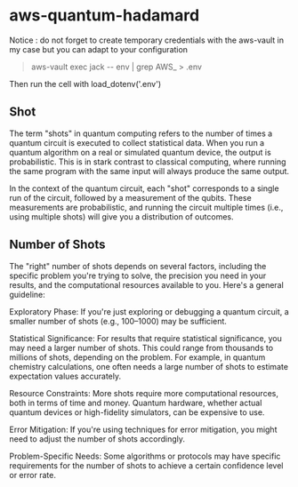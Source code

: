 # aws-quantum-hadamard

Notice : do not forget to create temporary credentials with the aws-vault in my case but you can adapt to your configuration

> aws-vault exec jack -- env | grep AWS_ > .env

Then run the cell with load_dotenv('.env')


## Shot

The term "shots" in quantum computing refers to the number of times a quantum circuit is executed to collect statistical data. When you run a quantum algorithm on a real or simulated quantum device, the output is probabilistic. This is in stark contrast to classical computing, where running the same program with the same input will always produce the same output.

In the context of the quantum circuit, each "shot" corresponds to a single run of the circuit, followed by a measurement of the qubits. These measurements are probabilistic, and running the circuit multiple times (i.e., using multiple shots) will give you a distribution of outcomes.

## Number of Shots

The "right" number of shots depends on several factors, including the specific problem you're trying to solve, the precision you need in your results, and the computational resources available to you. Here's a general guideline:

Exploratory Phase: If you're just exploring or debugging a quantum circuit, a smaller number of shots (e.g., 100–1000) may be sufficient.

Statistical Significance: For results that require statistical significance, you may need a larger number of shots. This could range from thousands to millions of shots, depending on the problem. For example, in quantum chemistry calculations, one often needs a large number of shots to estimate expectation values accurately.

Resource Constraints: More shots require more computational resources, both in terms of time and money. Quantum hardware, whether actual quantum devices or high-fidelity simulators, can be expensive to use.

Error Mitigation: If you're using techniques for error mitigation, you might need to adjust the number of shots accordingly.

Problem-Specific Needs: Some algorithms or protocols may have specific requirements for the number of shots to achieve a certain confidence level or error rate.

